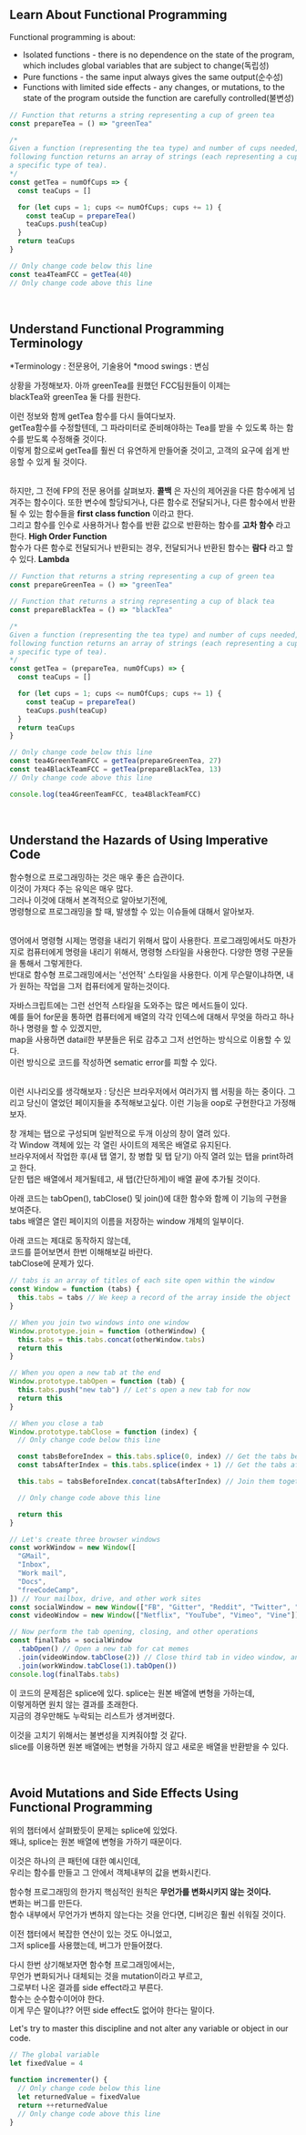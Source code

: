 ## Learn About Functional Programming

Functional programming is about:

- Isolated functions - there is no dependence on the state of the program, which includes global variables that are subject to change(독립성)
- Pure functions - the same input always gives the same output(순수성)
- Functions with limited side effects - any changes, or mutations, to the state of the program outside the function are carefully controlled(불변성)

```javascript
// Function that returns a string representing a cup of green tea
const prepareTea = () => "greenTea"

/*
Given a function (representing the tea type) and number of cups needed, the
following function returns an array of strings (each representing a cup of
a specific type of tea).
*/
const getTea = numOfCups => {
  const teaCups = []

  for (let cups = 1; cups <= numOfCups; cups += 1) {
    const teaCup = prepareTea()
    teaCups.push(teaCup)
  }
  return teaCups
}

// Only change code below this line
const tea4TeamFCC = getTea(40)
// Only change code above this line
```

<br>

## Understand Functional Programming Terminology

*Terminology : 전문용어, 기술용어
*mood swings : 변심

상황을 가정해보자. 아까 greenTea를 원했던 FCC팀원들이 이제는  
blackTea와 greenTea 둘 다를 원한다.

이런 정보와 함께 getTea 함수를 다시 들여다보자.  
getTea함수를 수정할텐데, 그 파라미터로 준비해야하는 Tea를 받을 수 있도록 하는 함수를 받도록 수정해줄 것이다.  
이렇게 함으로써 getTea를 훨씬 더 유연하게 만들어줄 것이고, 고객의 요구에 쉽게 반응할 수 있게 될 것이다.  
<br>

하지만, 그 전에 FP의 전문 용어를 살펴보자.
**콜백** 은 자신의 제어권을 다른 함수에게 넘겨주는 함수이다.
또한 변수에 할당되거나, 다른 함수로 전달되거나, 다른 함수에서 반환될 수 있는 함수들을 **first class function** 이라고 한다.  
그리고 함수를 인수로 사용하거나 함수를 반환 값으로 반환하는 함수를 **고차 함수** 라고 한다. **High Order Function**  
함수가 다른 함수로 전달되거나 반환되는 경우, 전달되거나 반환된 함수는 **람다** 라고 할 수 있다. **Lambda**

```javascript
// Function that returns a string representing a cup of green tea
const prepareGreenTea = () => "greenTea"

// Function that returns a string representing a cup of black tea
const prepareBlackTea = () => "blackTea"

/*
Given a function (representing the tea type) and number of cups needed, the
following function returns an array of strings (each representing a cup of
a specific type of tea).
*/
const getTea = (prepareTea, numOfCups) => {
  const teaCups = []

  for (let cups = 1; cups <= numOfCups; cups += 1) {
    const teaCup = prepareTea()
    teaCups.push(teaCup)
  }
  return teaCups
}

// Only change code below this line
const tea4GreenTeamFCC = getTea(prepareGreenTea, 27)
const tea4BlackTeamFCC = getTea(prepareBlackTea, 13)
// Only change code above this line

console.log(tea4GreenTeamFCC, tea4BlackTeamFCC)
```

<br>

## Understand the Hazards of Using Imperative Code

함수형으로 프로그래밍하는 것은 매우 좋은 습관이다.  
이것이 가져다 주는 유익은 매우 많다.  
그러나 이것에 대해서 본격적으로 알아보기전에,  
명령형으로 프로그래밍을 할 때, 발생할 수 있는 이슈들에 대해서 알아보자.

<br>
영어에서 명령형 시제는 명령을 내리기 위해서 많이 사용한다.  
프로그래밍에서도 마찬가지로 컴퓨터에게 명령을 내리기 위해서,  
명령형 스타일을 사용한다.  
다양한 명령 구문들을 통해서 그렇게한다.

<br>
반대로 함수형 프로그래밍에서는 '선언적' 스타일을 사용한다.  
이게 무슨말이냐하면,  
내가 원하는 작업을 그저 컴퓨터에게 말하는것이다.

자바스크립트에는 그런 선언적 스타일을 도와주는 많은 메서드들이 있다.  
예를 들어 for문을 통하면 컴퓨터에게 배열의 각각 인덱스에 대해서 무엇을 하라고 하나하나 명령을 할 수 있겠지만,  
map을 사용하면 datail한 부분들은 뒤로 감추고 그저 선언하는 방식으로 이용할 수 있다.  
이런 방식으로 코드를 작성하면 sematic error를 피할 수 있다.

<br>
이런 시나리오를 생각해보자 :  
당신은 브라우저에서 여러가지 웹 서핑을 하는 중이다.  
그리고 당신이 열었던 페이지들을 추적해보고싶다.  
이런 기능을 oop로 구현한다고 가정해보자.

창 개체는 탭으로 구성되며 일반적으로 두개 이상의 창이 열려 있다.  
각 Window 객체에 있는 각 열린 사이트의 제목은 배열로 유지된다.  
브라우저에서 작업한 후(새 탭 열기, 창 병합 및 탭 닫기) 아직 열려 있는 탭을 print하려고 한다.  
닫힌 탭은 배열에서 제거될테고, 새 탭(간단하게)이 배열 끝에 추가될 것이다.

아래 코드는 tabOpen(), tabClose() 및 join()에 대한 함수와 함께 이 기능의 구현을 보여준다.  
tabs 배열은 열린 페이지의 이름을 저장하는 window 개체의 일부이다.

아래 코드는 제대로 동작하지 않는데,  
코드를 뜯어보면서 한번 이해해보길 바란다.  
tabClose에 문제가 있다.

```javascript
// tabs is an array of titles of each site open within the window
const Window = function (tabs) {
  this.tabs = tabs // We keep a record of the array inside the object
}

// When you join two windows into one window
Window.prototype.join = function (otherWindow) {
  this.tabs = this.tabs.concat(otherWindow.tabs)
  return this
}

// When you open a new tab at the end
Window.prototype.tabOpen = function (tab) {
  this.tabs.push("new tab") // Let's open a new tab for now
  return this
}

// When you close a tab
Window.prototype.tabClose = function (index) {
  // Only change code below this line

  const tabsBeforeIndex = this.tabs.splice(0, index) // Get the tabs before the tab
  const tabsAfterIndex = this.tabs.splice(index + 1) // Get the tabs after the tab

  this.tabs = tabsBeforeIndex.concat(tabsAfterIndex) // Join them together

  // Only change code above this line

  return this
}

// Let's create three browser windows
const workWindow = new Window([
  "GMail",
  "Inbox",
  "Work mail",
  "Docs",
  "freeCodeCamp",
]) // Your mailbox, drive, and other work sites
const socialWindow = new Window(["FB", "Gitter", "Reddit", "Twitter", "Medium"]) // Social sites
const videoWindow = new Window(["Netflix", "YouTube", "Vimeo", "Vine"]) // Entertainment sites

// Now perform the tab opening, closing, and other operations
const finalTabs = socialWindow
  .tabOpen() // Open a new tab for cat memes
  .join(videoWindow.tabClose(2)) // Close third tab in video window, and join
  .join(workWindow.tabClose(1).tabOpen())
console.log(finalTabs.tabs)
```

이 코드의 문제점은 splice에 있다. splice는 원본 배열에 변형을 가하는데,  
이렇게하면 원치 않는 결과를 초래한다.  
지금의 경우만해도 누락되는 리스트가 생겨버렸다.

이것을 고치기 위해서는 불변성을 지켜줘야할 것 같다.  
slice를 이용하면 원본 배열에는 변형을 가하지 않고 새로운 배열을 반환받을 수 있다.

<br>

## Avoid Mutations and Side Effects Using Functional Programming

위의 챕터에서 살펴봤듯이 문제는 splice에 있었다.  
왜냐, splice는 원본 배열에 변형을 가하기 때문이다.

이것은 하나의 큰 패턴에 대한 예시인데,  
우리는 함수를 만들고 그 안에서 객체내부의 값을 변화시킨다.

함수형 프로그래밍의 한가지 핵심적인 원칙은 **무언가를 변화시키지 않는 것이다.**  
변화는 버그를 만든다.  
함수 내부에서 무언가가 변하지 않는다는 것을 안다면, 디버깅은 훨씬 쉬워질 것이다.

이전 챕터에서 복잡한 연산이 있는 것도 아니었고,  
그저 splice를 사용했는데, 버그가 만들어졌다.

다시 한번 상기해보자면 함수형 프로그래밍에서는,  
무언가 변화되거나 대체되는 것을 mutation이라고 부르고,  
그로부터 나온 결과를 side effect라고 부른다.  
함수는 순수함수이어야 한다.  
이게 무슨 말이냐?? 어떤 side effect도 없어야 한다는 말이다.

Let's try to master this discipline and not alter any variable or object in our code.

```javascript
// The global variable
let fixedValue = 4

function incrementer() {
  // Only change code below this line
  let returnedValue = fixedValue
  return ++returnedValue
  // Only change code above this line
}
```
